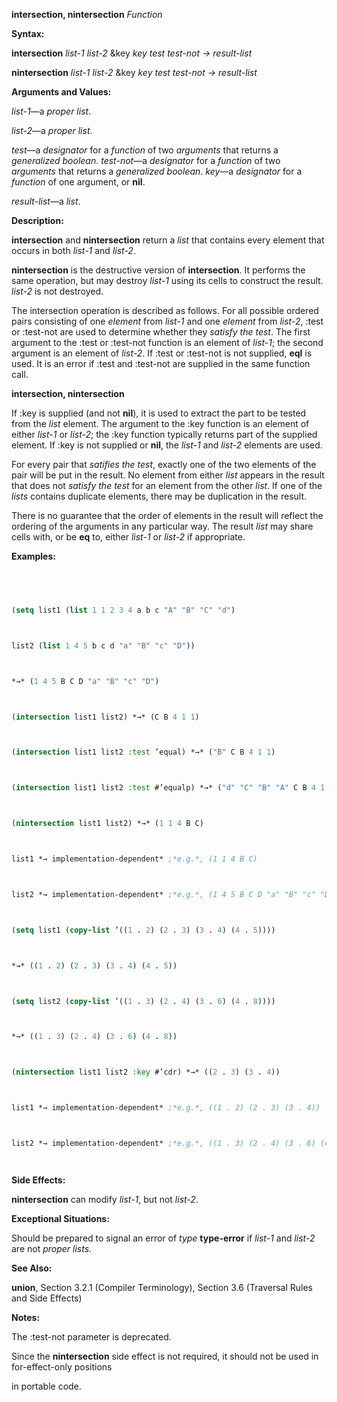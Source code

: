 **intersection, nintersection** *Function* 



**Syntax:** 



**intersection** *list-1 list-2* &key *key test test-not → result-list* 



**nintersection** *list-1 list-2* &key *key test test-not → result-list* 



**Arguments and Values:** 



*list-1*—a *proper list*. 



*list-2*—a *proper list*. 



*test*—a *designator* for a *function* of two *arguments* that returns a *generalized boolean*. *test-not*—a *designator* for a *function* of two *arguments* that returns a *generalized boolean*. *key*—a *designator* for a *function* of one argument, or **nil**. 



*result-list*—a *list*. 



**Description:** 



**intersection** and **nintersection** return a *list* that contains every element that occurs in both *list-1* and *list-2*. 



**nintersection** is the destructive version of **intersection**. It performs the same operation, but may destroy *list-1* using its cells to construct the result. *list-2* is not destroyed. 



The intersection operation is described as follows. For all possible ordered pairs consisting of one *element* from *list-1* and one *element* from *list-2*, :test or :test-not are used to determine whether they *satisfy the test*. The first argument to the :test or :test-not function is an element of *list-1*; the second argument is an element of *list-2*. If :test or :test-not is not supplied, **eql** is used. It is an error if :test and :test-not are supplied in the same function call. 







 



 



**intersection, nintersection** 



If :key is supplied (and not **nil**), it is used to extract the part to be tested from the *list* element. The argument to the :key function is an element of either *list-1* or *list-2*; the :key function typically returns part of the supplied element. If :key is not supplied or **nil**, the *list-1* and *list-2* elements are used. 



For every pair that *satifies the test*, exactly one of the two elements of the pair will be put in the result. No element from either *list* appears in the result that does not *satisfy the test* for an element from the other *list*. If one of the *lists* contains duplicate elements, there may be duplication in the result. 



There is no guarantee that the order of elements in the result will reflect the ordering of the arguments in any particular way. The result *list* may share cells with, or be **eq** to, either *list-1* or *list-2* if appropriate. 



**Examples:**
```lisp
 



(setq list1 (list 1 1 2 3 4 a b c "A" "B" "C" "d") 



list2 (list 1 4 5 b c d "a" "B" "c" "D")) 



*→* (1 4 5 B C D "a" "B" "c" "D") 



(intersection list1 list2) *→* (C B 4 1 1) 



(intersection list1 list2 :test ’equal) *→* ("B" C B 4 1 1) 



(intersection list1 list2 :test #’equalp) *→* ("d" "C" "B" "A" C B 4 1 1) 



(nintersection list1 list2) *→* (1 1 4 B C) 



list1 *→ implementation-dependent* ;*e.g.*, (1 1 4 B C) 



list2 *→ implementation-dependent* ;*e.g.*, (1 4 5 B C D "a" "B" "c" "D") 



(setq list1 (copy-list ’((1 . 2) (2 . 3) (3 . 4) (4 . 5)))) 



*→* ((1 . 2) (2 . 3) (3 . 4) (4 . 5)) 



(setq list2 (copy-list ’((1 . 3) (2 . 4) (3 . 6) (4 . 8)))) 



*→* ((1 . 3) (2 . 4) (3 . 6) (4 . 8)) 



(nintersection list1 list2 :key #’cdr) *→* ((2 . 3) (3 . 4)) 



list1 *→ implementation-dependent* ;*e.g.*, ((1 . 2) (2 . 3) (3 . 4)) 



list2 *→ implementation-dependent* ;*e.g.*, ((1 . 3) (2 . 4) (3 . 6) (4 . 8)) 




```
**Side Effects:** 



**nintersection** can modify *list-1*, but not *list-2*. 



**Exceptional Situations:** 



Should be prepared to signal an error of *type* **type-error** if *list-1* and *list-2* are not *proper lists*. 



**See Also:** 



**union**, Section 3.2.1 (Compiler Terminology), Section 3.6 (Traversal Rules and Side Effects) 



**Notes:** 



The :test-not parameter is deprecated. 



Since the **nintersection** side effect is not required, it should not be used in for-effect-only positions 



 



 



in portable code. 



